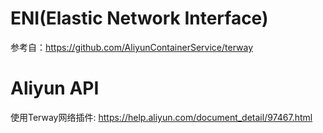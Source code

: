 
# ENI(Elastic Network Interface)
参考自：https://github.com/AliyunContainerService/terway


# Aliyun API
使用Terway网络插件: https://help.aliyun.com/document_detail/97467.html


